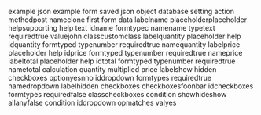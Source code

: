 example json example form saved json object database setting action methodpost nameclone first form data labelname placeholderplaceholder helpsupporting help text idname formtypec namename typetext requiredtrue valuejohn classcustomclass labelquantity placeholder help idquantity formtyped typenumber requiredtrue namequantity labelprice placeholder help idprice formtyped typenumber requiredtrue nameprice labeltotal placeholder help idtotal formtyped typenumber requiredtrue nametotal calculation quantity multiplied price labelshow hidden checkboxes optionyesnno iddropdown formtypes requiredtrue namedropdown labelhidden checkboxes checkboxesfoonbar idcheckboxes formtypes requiredfalse classcheckboxes condition showhideshow allanyfalse condition iddropdown opmatches valyes
